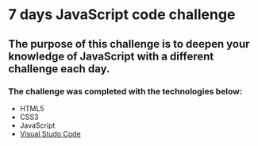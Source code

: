 
# 7 days JavaScript code challenge 

## The purpose of this challenge is to deepen your knowledge of JavaScript with a different challenge each day.

### The challenge was completed with the technologies below:

* HTML5
* CSS3
* JavaScript
* [Visual Studo Code](https://code.visualstudio.com/)
